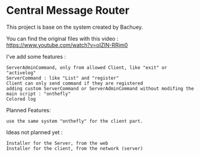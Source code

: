 #  	Central Message Router

This project is base on the system created by Bachuey.

You can find the original files with this video : https://www.youtube.com/watch?v=oIZIN-RRjm0

I've add some features :

    ServerAdminCommand, only from allowed Client, like "exit" or "activelog"
    ServerCommand : like "List" and "register"
    Client can only send command if they are registered
    adding custom ServerCommand or ServerAdminCommand without modifing the main script : "onthefly"
    Colored log

Planned Features:

    use the same system "onthefly" for the client part.

Ideas not planned yet :

    Installer for the Server, from the web
    Installer for the client, from the network (server)

